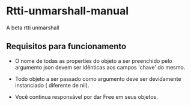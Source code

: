 # Rtti-unmarshall-manual
A beta rtti unmarshall

## Requisitos para funcionamento ##

* O nome de todas as properties do objeto a ser preenchido pelo argumento json devem ser idênticas aos campos 'chave' do mesmo.

* Todo objeto a ser passado como argumento deve ser devidamente instanciado ( diferente de nil).

* Você continua responsável por dar Free em seus objetos.
